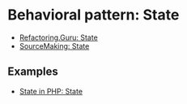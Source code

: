 # Behavioral pattern: State

- [Refactoring.Guru: State](https://refactoring.guru/design-patterns/state)
- [SourceMaking: State](https://sourcemaking.com/design_patterns/state)


## Examples

* [State in PHP: State](PHP/State)